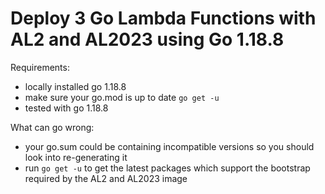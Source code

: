 # Deploy 3 Go Lambda Functions with AL2 and AL2023 using Go 1.18.8

Requirements:
* locally installed go 1.18.8
* make sure your go.mod is up to date `go get -u`
* tested with go 1.18.8

What can go wrong:
* your go.sum could be containing incompatible versions so you should look into re-generating it
* run `go get -u` to get the latest packages which support the bootstrap required by the AL2 and AL2023 image 